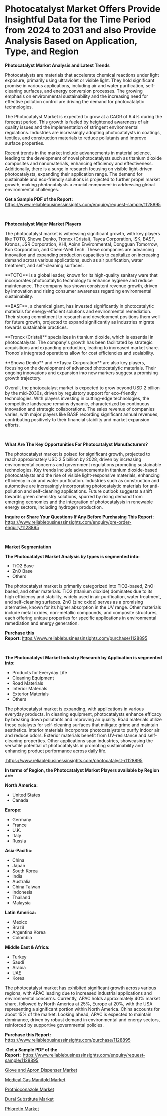 <p><h1>Photocatalyst Market Offers Provide Insightful Data for the Time Period from 2024 to 2031 and also Provide Analysis Based on Application, Type, and Region</h1></p><p><strong>Photocatalyst Market Analysis and Latest Trends</strong></p>
<p><p>Photocatalysts are materials that accelerate chemical reactions under light exposure, primarily using ultraviolet or visible light. They hold significant promise in various applications, including air and water purification, self-cleaning surfaces, and energy conversion processes. The growing emphasis on environmental sustainability and the increasing need for effective pollution control are driving the demand for photocatalytic technologies.</p><p>The Photocatalyst Market is expected to grow at a CAGR of 6.4% during the forecast period. This growth is fueled by heightened awareness of air quality issues and the implementation of stringent environmental regulations. Industries are increasingly adopting photocatalysts in coatings, textiles, and construction materials to reduce pollutants and improve surface properties.</p><p>Recent trends in the market include advancements in material science, leading to the development of novel photocatalysts such as titanium dioxide composites and nanomaterials, enhancing efficiency and effectiveness. Additionally, there is a surge in research focusing on visible light-driven photocatalysts, expanding their application range. The demand for sustainable and eco-friendly solutions is projected to further propel market growth, making photocatalysts a crucial component in addressing global environmental challenges.</p></p>
<p><strong>Get a Sample PDF of the Report:&nbsp;</strong> <a href="https://www.reliablebusinessinsights.com/enquiry/request-sample/1128895?utm_campaign=1109&utm_medium=2&utm_source=Github&utm_content=ia&utm_term=07112024&utm_id=photocatalyst">https://www.reliablebusinessinsights.com/enquiry/request-sample/1128895</a></p>
<p>&nbsp;</p>
<p><strong>Photocatalyst Major Market Players</strong></p>
<p><p>The photocatalyst market is witnessing significant growth, with key players like TOTO, Showa Denko, Tronox (Cristal), Tayca Corporation, ISK, BASF, Kronos, JSR Corporation, KHI, Aoinn Environmental, Dongguan Tomorrow, Kon Corporation, and Chem-Well Tech. These companies are advancing innovation and expanding production capacities to capitalize on increasing demand across various applications, such as air purification, water treatment, and self-cleaning surfaces.</p><p>**TOTO** is a global leader, known for its high-quality sanitary ware that incorporates photocatalytic technology to enhance hygiene and reduce maintenance. The company has shown consistent revenue growth, driven by innovation and rising consumer awareness regarding environmental sustainability.</p><p>**BASF**, a chemical giant, has invested significantly in photocatalytic materials for energy-efficient solutions and environmental remediation. Their strong commitment to research and development positions them well for future growth, projected to expand significantly as industries migrate towards sustainable practices.</p><p>**Tronox (Cristal)** specializes in titanium dioxide, which is essential in photocatalysts. The company's growth has been facilitated by strategic acquisitions and expanding production, leading to increased market share. Tronox's integrated operations allow for cost efficiencies and scalability.</p><p>**Showa Denko** and **Tayca Corporation** are also key players, focusing on the development of advanced photocatalytic materials. Their ongoing innovations and expansion into new markets suggest a promising growth trajectory.</p><p>Overall, the photocatalyst market is expected to grow beyond USD 2 billion by the mid-2030s, driven by regulatory support for eco-friendly technologies. With players investing in cutting-edge technologies, the competitive landscape remains dynamic, characterized by continuous innovation and strategic collaborations. The sales revenue of companies varies, with major players like BASF recording significant annual revenues, contributing positively to their financial stability and market expansion efforts.</p></p>
<p>&nbsp;</p>
<p><strong>What Are The Key Opportunities For Photocatalyst Manufacturers?</strong></p>
<p><p>The photocatalyst market is poised for significant growth, projected to reach approximately USD 2.5 billion by 2028, driven by increasing environmental concerns and government regulations promoting sustainable technologies. Key trends include advancements in titanium dioxide-based photocatalysts and the rise of visible light-responsive materials, enhancing efficiency in air and water purification. Industries such as construction and automotive are increasingly incorporating photocatalytic materials for anti-pollution and self-cleaning applications. Future outlook suggests a shift towards green chemistry solutions, spurred by rising demand from emerging economies and the integration of photocatalysis in renewable energy sectors, including hydrogen production.</p></p>
<p><strong>Inquire or Share Your Questions If Any Before Purchasing This Report:</strong> <a href="https://www.reliablebusinessinsights.com/enquiry/pre-order-enquiry/1128895?utm_campaign=1109&utm_medium=2&utm_source=Github&utm_content=ia&utm_term=07112024&utm_id=photocatalyst">https://www.reliablebusinessinsights.com/enquiry/pre-order-enquiry/1128895</a></p>
<p>&nbsp;</p>
<p><strong>Market Segmentation</strong></p>
<p><strong>The Photocatalyst Market Analysis by types is segmented into:</strong></p>
<p><ul><li>TiO2 Base</li><li>ZnO Base</li><li>Others</li></ul></p>
<p><p>The photocatalyst market is primarily categorized into TiO2-based, ZnO-based, and other materials. TiO2 (titanium dioxide) dominates due to its high efficiency and stability, widely used in air purification, water treatment, and self-cleaning surfaces. ZnO (zinc oxide) serves as a promising alternative, known for its higher absorption in the UV range. Other materials include metal oxides, non-metallic compounds, and composite structures, each offering unique properties for specific applications in environmental remediation and energy generation.</p></p>
<p><strong>Purchase this Report:&nbsp;</strong><a href="https://www.reliablebusinessinsights.com/purchase/1128895?utm_campaign=1109&utm_medium=2&utm_source=Github&utm_content=ia&utm_term=07112024&utm_id=photocatalyst">https://www.reliablebusinessinsights.com/purchase/1128895</a></p>
<p>&nbsp;</p>
<p><strong>The Photocatalyst Market Industry Research by Application is segmented into:</strong></p>
<p><ul><li>Products for Everyday Life</li><li>Cleaning Equipment</li><li>Road Materials</li><li>Interior Materials</li><li>Exterior Materials</li><li>Others</li></ul></p>
<p><p>The photocatalyst market is expanding, with applications in various everyday products. In cleaning equipment, photocatalysts enhance efficacy by breaking down pollutants and improving air quality. Road materials utilize these catalysts for self-cleaning surfaces that mitigate grime and maintain aesthetics. Interior materials incorporate photocatalysts to purify indoor air and reduce odors. Exterior materials benefit from UV-resistance and self-cleaning properties. Other applications span industries, showcasing the versatile potential of photocatalysts in promoting sustainability and enhancing product performance across daily life.</p></p>
<p><a href="https://www.reliablebusinessinsights.com/photocatalyst-r1128895?utm_campaign=1109&utm_medium=2&utm_source=Github&utm_content=ia&utm_term=07112024&utm_id=photocatalyst">&nbsp;https://www.reliablebusinessinsights.com/photocatalyst-r1128895</a></p>
<p><strong>In terms of Region, the Photocatalyst Market Players available by Region are:</strong></p>
<p>
    <p> <strong> North America: </strong>
        <ul>
            <li>United States</li>
            <li>Canada</li>
        </ul>
        </p> 
    <p> <strong> Europe: </strong>
        <ul>
            <li>Germany</li>
            <li>France</li>
            <li>U.K.</li>
            <li>Italy</li>
            <li>Russia</li>
        </ul>
        </p> 
    <p> <strong> Asia-Pacific: </strong>
        <ul>
            <li>China</li>
            <li>Japan</li>
            <li>South Korea</li>
            <li>India</li>
            <li>Australia</li>
            <li>China Taiwan</li>
            <li>Indonesia</li>
            <li>Thailand</li>
            <li>Malaysia</li>
        </ul>
        </p> 
    <p> <strong> Latin America: </strong>
        <ul>
            <li>Mexico</li>
            <li>Brazil</li>
            <li>Argentina Korea</li>
            <li>Colombia</li>
        </ul>
        </p> 
    <p> <strong> Middle East & Africa: </strong>
        <ul>
            <li>Turkey</li>
            <li>Saudi</li>
            <li>Arabia</li>
            <li>UAE</li>
            <li>Korea</li>
        </ul>
    </p>
    </p>
<p><p>The photocatalyst market has exhibited significant growth across various regions, with APAC leading due to increased industrial applications and environmental concerns. Currently, APAC holds approximately 40% market share, followed by North America at 25%, Europe at 20%, with the USA representing a significant portion within North America. China accounts for about 15% of the market. Looking ahead, APAC is expected to maintain dominance, driven by robust demand in environmental and energy sectors, reinforced by supportive governmental policies.</p></p>
<p><strong>Purchase this Report: </strong><a href="https://www.reliablebusinessinsights.com/purchase/1128895?utm_campaign=1109&utm_medium=2&utm_source=Github&utm_content=ia&utm_term=07112024&utm_id=photocatalyst">https://www.reliablebusinessinsights.com/purchase/1128895</a></p>
<p>&nbsp;<strong>Get a Sample PDF of the Report:&nbsp;&nbsp;</strong><a href="https://www.reliablebusinessinsights.com/enquiry/request-sample/1128895?utm_campaign=1109&utm_medium=2&utm_source=Github&utm_content=ia&utm_term=07112024&utm_id=photocatalyst">https://www.reliablebusinessinsights.com/enquiry/request-sample/1128895</a></p>
<p><strong></strong></p>
<p><p><a href="https://issuu.com/reportprime-2/docs/glove-and-apron-dispenser-market-si_cc55794aba80b4?utm_campaign=1109&utm_medium=2&utm_source=Github&utm_content=ia&utm_term=07112024&utm_id=photocatalyst">Glove and Apron Dispenser Market</a></p><p><a href="https://issuu.com/reportprime-2/docs/medical-gas-manifold-market-size-20_cf92acbbe7701c?utm_campaign=1109&utm_medium=2&utm_source=Github&utm_content=ia&utm_term=07112024&utm_id=photocatalyst">Medical Gas Manifold Market</a></p><p><a href="https://github.com/stumpefzclearez/Market-Research-Report-List-1/blob/main/prothioconazole-market.md?utm_campaign=1109&utm_medium=2&utm_source=Github&utm_content=ia&utm_term=07112024&utm_id=photocatalyst">Prothioconazole Market</a></p><p><a href="https://issuu.com/reportprime-2/docs/dural-substitute-market-size-2030.p_6745b3996d7180?utm_campaign=1109&utm_medium=2&utm_source=Github&utm_content=ia&utm_term=07112024&utm_id=photocatalyst">Dural Substitute Market</a></p><p><a href="https://github.com/seraphinaqist/Market-Research-Report-List-1/blob/main/phloretin-market.md?utm_campaign=1109&utm_medium=2&utm_source=Github&utm_content=ia&utm_term=07112024&utm_id=photocatalyst">Phloretin Market</a></p></p>